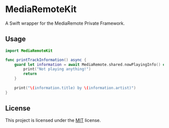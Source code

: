 # MediaRemoteKit

A Swift wrapper for the MediaRemote Private Framework.

## Usage

```swift
import MediaRemoteKit

func printTrackInformation() async {
    guard let information = await MediaRemote.shared.nowPlayingInfo() else {
        print("Not playing anything!")
        return
    }
    
    print("\(information.title) by \(information.artist)")
}
```

## License
This project is licensed under the [MIT](https://choosealicense.com/licenses/mit/) license.